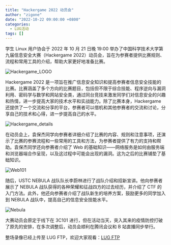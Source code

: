 ```yaml
---
title: "Hackergame 2022 动员会"
author: "zigone"
date: "2022-10-22 09:00:00 +0800"
categories:
  - LUG活动
tags: []
---
```


学生 Linux 用户协会于 2022 年 10 月 21 日晚 19:00 举办了中国科学技术大学第九届信息安全大赛（Hackergame 2022）动员会，旨在为参赛者提供比赛规则、流程和常用工具的介绍，帮助大家更好地准备比赛。

![Hackergame_LOGO](https://ftp.lug.ustc.edu.cn/%E6%B4%BB%E5%8A%A8/2022.10.23_Hackergame/picture/1.jpg)

Hackergame 2022 是一项旨在推广信息安全知识和提高参赛者信息安全技能的比赛。比赛涵盖了多个方向的比赛题目，包括但不限于综合技能、程序逆向与漏洞利用、密码学与数学和网站安全类，通过同台竞技来激发同学们对信息安全的兴趣和热情，进一步提高大家的技术水平和实战能力。除了比赛本身，Hackergame 还提供了一个交流和分享的平台，参赛者可以借机和其他参赛者的交流和讨论，分享自己的技术和心得，进一步提高自己的水平。

![Hackergame_details](https://ftp.lug.ustc.edu.cn/%E6%B4%BB%E5%8A%A8/2022.10.23_Hackergame/picture/2.jpg)

在动员会上，袁保杰同学向参赛者详细介绍了比赛的内容、规则和注意事项，还演示了比赛的参赛流程和一些常用的工具和方法，为参赛者提供了有力的支持和帮助。袁保杰同学还向参赛者介绍了 Web 的基础知识——网络服务是如何由服务端和浏览器端合作呈现，以及这过程中可能会出现的漏洞。这为之后的比赛铺垫了基础知识。

![Web101](https://ftp.lug.ustc.edu.cn/%E6%B4%BB%E5%8A%A8/2022.10.23_Hackergame/picture/3.jpg)

随后，USTC NEBULA 战队队长李蔚林进行了战队介绍和招新宣讲。他向参赛者展示了 NEBULA 战队获得的各种荣耀和征战四方的过去经历，并介绍了 CTF 的入门方法。此外，他还向参赛者介绍了战队新生的培养方案，鼓励更多的同学加入到 NEBULA 战队中，提高自己的信息安全技能水平。

![Nebula](https://ftp.lug.ustc.edu.cn/%E6%B4%BB%E5%8A%A8/2022.10.23_Hackergame/picture/4.jpg)

大赛动员会原定于线下在 3C101 进行，但在活动当天，突入其来的疫情防控打破了原先的安排，在多次调整后，动员会顺利在腾讯会议和 B 站直播同步举行。

整场录像已经上传至 LUG FTP，欢迎大家观看：[LUG FTP](http://ftp.lug.ustc.edu.cn/%E6%B4%BB%E5%8A%A8/2022.10.23_Hackergame/video/Hackergame2022%E5%8A%A8%E5%91%98%E4%BC%9A.mp4)
